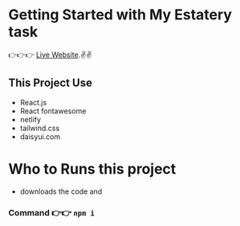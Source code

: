 # Getting Started with My Estatery task

👉👉👉 [Live Website](https://stellular-cendol-62476b.netlify.app/).✌✌

## This Project Use

* React.js
*  React fontawesome 
*  netlify
* tailwind.css 
* daisyui.com



# Who to Runs this project

* downloads the code and 

### Command 👉👉 `npm i`



